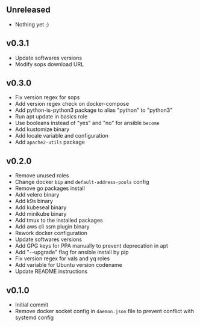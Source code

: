 ## Unreleased

- Nothing yet ;)


## v0.3.1

- Update softwares versions
- Modify sops download URL


## v0.3.0

- Fix version regex for sops
- Add version regex check on docker-compose
- Add python-is-python3 package to alias "python" to "python3"
- Run apt update in basics role
- Use booleans instead of "yes" and "no" for ansible `become`
- Add kustomize binary
- Add locale variable and configuration
- Add `apache2-utils` package


## v0.2.0

- Remove unused roles
- Change docker `bip` and `default-address-pools` config
- Remove go packages install
- Add velero binary
- Add k9s binary
- Add kubeseal binary
- Add minikube binary
- Add tmux to the installed packages
- Add aws cli ssm plugin binary
- Rework docker configuration
- Update softwares versions
- Add GPG keys for PPA manually to prevent deprecation in apt
- Add "--upgrade" flag for ansible install by pip
- Fix version regex for vals and yq roles
- Add variable for Ubuntu version codename
- Update README instructions


## v0.1.0

- Initial commit
- Remove docker socket config in `daemon.json` file to prevent conflict with systemd config
